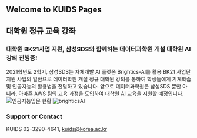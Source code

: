 ## Welcome to KUIDS Pages
## 대학원 정규 교육 강좌
### 대학원 BK21사업 지원, 삼성SDS와 함께하는 데이터과학원 개설 대학원 AI 강의 진행중!
2021학년도 2학기, 삼성SDS는 자체개발 AI 플랫폼 Brightics-AI를 활용 BK21 사업단 지원 사업의 일환으로 데이터학원 개설 정규 대학원 강의를 통하여 학생들에게 기계학습 및 인공지능의 활용법을 전달하고 있습니다. 앞으로 데이터과학원은 삼성SDS 뿐만 아니라, 아마존 AWS 팀의 교육 과정을 도입하여 대학원 AI 교육을 지원할 예정입니다.
![인공지능입문 현황](https://user-images.githubusercontent.com/91585914/135211532-5fab3d96-5fc0-4c5c-813e-2acd6221f79d.PNG)
![brighticsAI](https://user-images.githubusercontent.com/91585914/135211913-63c8cd2f-bb6f-4ee8-b2c0-e4411ccdddcc.PNG)
### Support or Contact
KUIDS 02-3290-4641, kuids@korea.ac.kr
